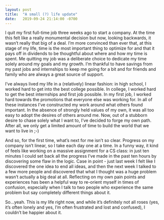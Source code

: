 ```yaml
---
layout: post
title:  "A small (?) life update"
date:   2019-09-24 21:14:00 -0700
---
```


I quit my first full-time job three weeks ago to start a company. At the time this felt like a really monumental decision but now, looking backwards, it wasn’t really that big of a deal. I’m more convinced than ever that, at this stage of my life, time is the most important thing to optimize for and that it pays off in dividends to be thoughtful about where and how my time is spent. Me quitting my job was a deliberate choice to dedicate my time solely around my goals and my growth. I’m thankful to have savings from my past jobs and internships to keep me going for a bit and for friends and family who are always a great source of support. 

I’ve always lived my life in a (relatively) linear fashion: in high school, I worked hard to get into the best college possible. In college, I worked hard to get the best internships and first job possible. In my first job, I worked hard towards the promotions that everyone else was working for. In all of these instances I’ve constructed my work around what others found important. In the absence of strongly held values of my own, it was all too easy to adopt the desires of others around me. Now, out of a stubborn desire to chase solely what I want to, I’ve decided to forge my own path. After all, we only get a limited amount of time to build the world that we want to live in ;-) 

And so, for the first time, what’s next for me isn’t so clear. Progress on my company isn’t linear, so I take each day one at a time. In a funny way, it kind of feels like working on a massive assignment for a CS class: in just ten minutes I could set back all the progress I’ve made in the past ten hours by discovering some flaw in the logic. Case in point - just last week I felt like I discovered the one idea to end all ideas, and then the next week I talked to a few more people and discovered that what I thought was a huge problem wasn’t actually a big deal at all. Reflecting on my own pain points and experiences has been a helpful way to re-orient myself in times of confusion, especially when I talk to two people who experience the same problem but say completely different things about it. 

So…yeah. This is my life right now, and while it’s definitely not all roses (yes, it’s often lonely and yes, I’m often frustrated and lost and confused), I couldn’t be happier about it. 